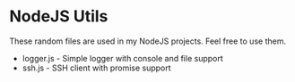 # NodeJS Utils

These random files are used in my NodeJS projects. Feel free to use them.

- logger.js - Simple logger with console and file support
- ssh.js - SSH client with promise support
